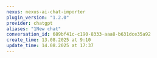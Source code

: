 ```yaml
---
nexus: nexus-ai-chat-importer
plugin_version: "1.2.0"
provider: chatgpt
aliases: "1New chat"
conversation_id: 689bf41c-c190-8333-aaa8-b631dce35a92
create_time: 13.08.2025 at 9:10
update_time: 14.08.2025 at 17:37
---
```

